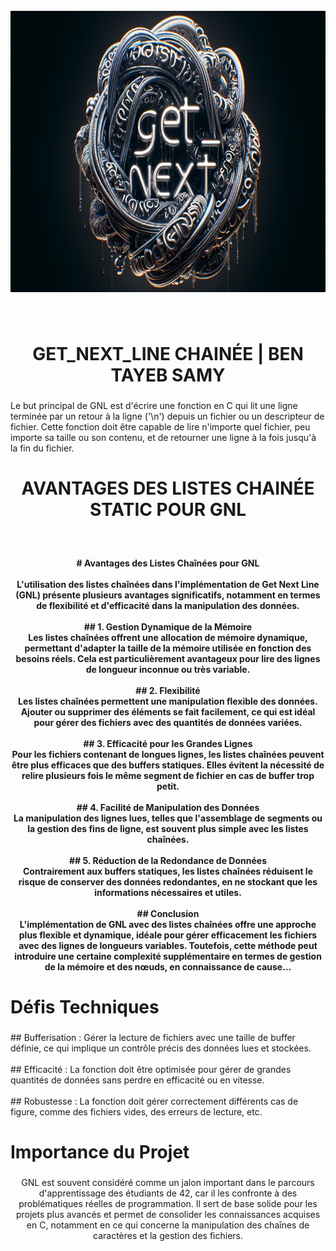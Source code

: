 <br clear="both">

<div align="center">
  <img height="450" src="https://raw.githubusercontent.com/Kurama77190/GET_NEXT_LINE/main/images/GNL%20LOGO.png"  />
</div>

###

<br clear="both">

<h1 align="center">GET_NEXT_LINE CHAINÉE | BEN TAYEB SAMY</h1>

###

<p align="left">Le but principal de GNL est d'écrire une fonction en C qui lit une ligne terminée par un retour à la ligne ('\n') depuis un fichier ou un descripteur de fichier. Cette fonction doit être capable de lire n'importe quel fichier, peu importe sa taille ou son contenu, et de retourner une ligne à la fois jusqu'à la fin du fichier.</p>

###

<h1 align="center">AVANTAGES DES LISTES CHAINÉE STATIC POUR GNL</h1>

###

<br clear="both">

<h4 align="center"># Avantages des Listes Chaînées pour GNL<br><br>L'utilisation des listes chaînées dans l'implémentation de Get Next Line (GNL) présente plusieurs avantages significatifs, notamment en termes de flexibilité et d'efficacité dans la manipulation des données.<br><br>## 1. Gestion Dynamique de la Mémoire<br>Les listes chaînées offrent une allocation de mémoire dynamique, permettant d'adapter la taille de la mémoire utilisée en fonction des besoins réels. Cela est particulièrement avantageux pour lire des lignes de longueur inconnue ou très variable.<br><br>## 2. Flexibilité<br>Les listes chaînées permettent une manipulation flexible des données. Ajouter ou supprimer des éléments se fait facilement, ce qui est idéal pour gérer des fichiers avec des quantités de données variées.<br><br>## 3. Efficacité pour les Grandes Lignes<br>Pour les fichiers contenant de longues lignes, les listes chaînées peuvent être plus efficaces que des buffers statiques. Elles évitent la nécessité de relire plusieurs fois le même segment de fichier en cas de buffer trop petit.<br><br>## 4. Facilité de Manipulation des Données<br>La manipulation des lignes lues, telles que l'assemblage de segments ou la gestion des fins de ligne, est souvent plus simple avec les listes chaînées.<br><br>## 5. Réduction de la Redondance de Données<br>Contrairement aux buffers statiques, les listes chaînées réduisent le risque de conserver des données redondantes, en ne stockant que les informations nécessaires et utiles.<br><br>## Conclusion<br>L'implémentation de GNL avec des listes chaînées offre une approche plus flexible et dynamique, idéale pour gérer efficacement les fichiers avec des lignes de longueurs variables. Toutefois, cette méthode peut introduire une certaine complexité supplémentaire en termes de gestion de la mémoire et des nœuds, en connaissance de cause...</h4>

###

<h1 align="left">Défis Techniques</h1>

###

<p align="left">## Bufferisation : Gérer la lecture de fichiers avec une taille de buffer définie, ce qui implique un contrôle précis des données lues et stockées.<br><br>## Efficacité : La fonction doit être optimisée pour gérer de grandes quantités de données sans perdre en efficacité ou en vitesse.<br><br>## Robustesse : La fonction doit gérer correctement différents cas de figure, comme des fichiers vides, des erreurs de lecture, etc.</p>

###

<h1 align="left">Importance du Projet</h1>

###

<p align="center">GNL est souvent considéré comme un jalon important dans le parcours d'apprentissage des étudiants de 42, car il les confronte à des problématiques réelles de programmation. Il sert de base solide pour les projets plus avancés et permet de consolider les connaissances acquises en C, notamment en ce qui concerne la manipulation des chaînes de caractères et la gestion des fichiers.</p>

###
